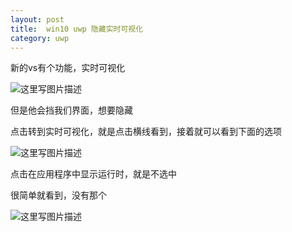 ```yaml
---
layout: post
title:  win10 uwp 隐藏实时可视化 
category: uwp 
---
```


新的vs有个功能，实时可视化

![这里写图片描述](http://img.blog.csdn.net/20160726120050644)

但是他会挡我们界面，想要隐藏

<!--more-->

点击转到实时可视化，就是点击横线看到，接着就可以看到下面的选项

![这里写图片描述](http://img.blog.csdn.net/20160726120202902)

点击在应用程序中显示运行时，就是不选中

很简单就看到，没有那个

![这里写图片描述](http://img.blog.csdn.net/20160726120317965)



  

